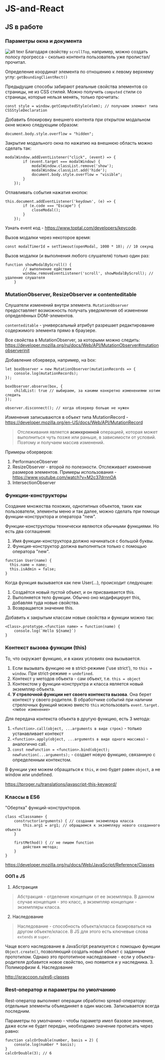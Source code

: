 # JS-and-React
## JS в работе
### Параметры окна и документа
![alt texr](images/doc_properties.PNG)
Благодаря свойству `scrollTop`, например, можно создать полосу прогресса - сколько контента пользователь уже пролистал/прочитал.

Определение координат элемента по отношению к левому верхнему углу:
`getBoundingClientRect()`

Предыдущие способы забирают реальные свойства элементов со страницы, не из CSS стилей. Можно получить `computed` стили со страницы, которые нельзя менять, только прочитать:
```
const style = window.getComputedStyle(elem); // получаем элемент типа CSSStyleDeclaration
```

Добавить блокировку внешнего контента при открытом модальном окне можно следующим образом:
```
document.body.style.overflow = "hidden";
```

Закрытие модального окна по нажатию на внешнюю область можно сделать так:
```
modalWindow.addEventListener("click", (event) => {
        if (event.target === modalWindow) {
            modalWindow.classList.remove('show');
            modalWindow.classList.add('hide');
            document.body.style.overflow = "visible";
        }
    });
```

Отлавливать события нажатия кнопок:
```
this.document.addEventListener('keydown', (e) => {
        if (e.code === "Escape") {
            closeModal();
        }
    });
```

Узнать event код - https://www.toptal.com/developers/keycode.

Вызов модалки через некоторое время:
```
const modalTimerId = setTimeout(openModal, 1000 * 10); // 10 секунд
```

Вызов модалки (и выполнения любого слушателя) только один раз:
```
function showModalByScroll() {
        // выполнение едйствия
        window.removeEventListener('scroll', showModalByScroll); // удаление слушателя
    }
```

### MutationObserver, ResizeObserver и contenteditable

Слушатели изменений внутри элемента. `MutationObserver` предоставляет возможность получать уведомления об изменении определённых DOM-элементов.

`contenteditable` - универсальный атрибут разрешает редактирование содержимого элемента прямо в браузере.

Все свойства в MutationObserver, за которыми можно следить: https://developer.mozilla.org/ru/docs/Web/API/MutationObserver#mutationobserverinit

Добавление обзервера, например, на box:
```
let boxObserver = new MutationObserver(mutationRecords => {
    console.log(mutationRecords); 
});

boxObserver.observe(box, {
    childList: true // выбираем, за какими конкретно изменениями хотим следить
});

observer.disconnect(); // когда обзервер больше не нужен
```

Изменения записываются в объект типа MutationRecord - https://developer.mozilla.org/en-US/docs/Web/API/MutationRecord

> Отслеживания является **асинхронной** операцией, которая может выполниться чуть позже или раньше, в зависимости от условий. Поэтому и получаем массив изменений.

Примеры обзерверов:
1. PerformanceObserver
2. ResizeObserver - второй по полезности. Отслеживает изменение размеров элементов. Примеры использования - https://www.youtube.com/watch?v=M2c37drnnOA
3. IntersectionObserver

### Функции-конструкторы
Создание множества похожих, однотипных объектов, таких как пользователи, элементы меню и так далее, можно сделать при помощи функции-конструктора и оператора "new".

Функции-конструкторы технически являются обычными функциями. Но есть два соглашения:
1. Имя функции-конструктора должно начинаться с большой буквы.
2. Функция-конструктор должна выполняться только с помощью оператора "new".
```
function User(name) {
  this.name = name;
  this.isAdmin = false;
}
```

Когда функция вызывается как new User(...), происходит следующее:
1. Создаётся новый пустой объект, и он присваивается this.
2. Выполняется тело функции. Обычно оно модифицирует this, добавляя туда новые свойства.
3. Возвращается значение this.

Добавить к закрытым классам новые свойства и функции можно так:
```
<Class>.prototype.<function name> = function(name) {
    console.log(`Hello ${name}`)
}
```

### Контекст вызова функции (this)
То, что окружает функцию, и в каких условиях она вызывается.

1. Если вызывать функцию не в strict-режиме ('use strict'), то `this = window`. При strict-режиме = `undefined`.
2. Контекст у методов объекта - сам объект, т.е. `this = object`
3. Контекстом у функции-конструктра и класса является новый экземпляр объекта.
4. **У стрелочной функции нет своего контекста вызова**. Она берет контекст у своего родителя. В обработчике событий при наличии стрелочных функций можно вместо `this` использовать `event.target.<любое изменение>`

Для передача контекста объекта в другую функцию, есть 3 метода:
1. `<function>.call(object, ...arguments в виде строк)` - только устанавливает контекст
2. `<function>.apply(object, ...arguments в виде одного массива)` - аналогично call.
3. `const newFunction = <function>.bind(object); newFunction(...arguments);` - создает новую функцию, связанную с определенным контекстом.

В функции уже можем обращаться к `this`, и оно будет равен `object`, а не window или undefined.

https://tproger.ru/translations/javascript-this-keyword/

### Классы в ES6
"Обертка" функций-конструкторов. 
```
class <Classname> {
    constructor(arguments) { // создание экземпляра класса
        this.arg1 = arg1; // обращаемся к экземпляру нового созданного объекта
    }

    firstMethod() { // не пишем function
        действия метода;
    }
}
```
https://developer.mozilla.org/ru/docs/Web/JavaScript/Reference/Classes

#### ООП в JS
1. Абстракция
> Абстракция - отделение концепции от ее экземпляра. В данном случае концепция - это класс, а экземпляр концепции - экземпляры класса.
2. Наследование
> Наследование - способность объекта/класса базироваться на другом объекте/классе. В JS для этого есть ключевые слова `extends` и `super`.

Чаще всего наследование в JavaScript реализуется с помощью функции `Object.create()`, позволяющий создать новый объект с заданным прототипом. Однако это прототипное наследование - если у объекта-родителя добавится новое свойство, оно появится и у наследника.
3. Полиморфизм
4. Наследование

http://jsraccoon.ru/es6-classes

### Rest-оператор и параметры по умолчанию
Rest-оператор выполняет операции обработно spread-оператору: отдельные элементы объяединяет в один массив. Записывается всегда последним.

Параметры по умолчанию - чтобы параметр имел базовое значение, даже если не будет передан, необходимо значение прописать через равно:
```
function calcOrDouble(number, basis = 2) {
    console.log(number * basis);
}
calcOrDouble(3); // 6
```

